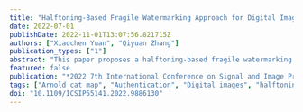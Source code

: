 ```yaml
---
title: "Halftoning-Based Fragile Watermarking Approach for Digital Image Self-Recovery"
date: 2022-07-01
publishDate: 2022-11-01T13:07:56.821715Z
authors: ["Xiaochen Yuan", "Qiyuan Zhang"]
publication_types: ["1"]
abstract: "This paper proposes a halftoning-based fragile watermarking approach for digital image tamper detection and self-recovery. The Set Partitioning in Hierarchical Trees (SPIHT) algorithm and halftoning technique are employed to generate the primary recovery bits and secondary recovery bits, respectively. On basis of that, the authentication bits are generated. The Arnold Cat Map and diagonal mapping are then applied to further improve the accuracy of tamper detection and ensure the quality of self-recovery. The experimental results have been conducted to demonstrate the superiorities of the proposed approach in imperceptibility and recovery capability."
featured: false
publication: "*2022 7th International Conference on Signal and Image Processing (ICSIP)*"
tags: ["Arnold cat map", "Authentication", "Digital images", "halftoning technique", "Image processing", "Partitioning algorithms", "Set Partitioning in Hierarchical Trees (SPIHT)", "tamper detection", "Watermarking"]
doi: "10.1109/ICSIP55141.2022.9886130"
---
```



